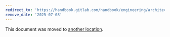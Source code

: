 ```yaml
---
redirect_to: 'https://handbook.gitlab.com/handbook/engineering/architecture/design-documents/code_search_with_zoekt/'
remove_date: '2025-07-08'
---
```


This document was moved to [another location](https://handbook.gitlab.com/handbook/engineering/architecture/design-documents/code_search_with_zoekt/).

<!-- This redirect file can be deleted after <2025-07-08>. -->
<!-- Redirects that point to other docs in the same project expire in three months. -->
<!-- Redirects that point to docs in a different project or site (for example, link is not relative and starts with `https:`) expire in one year. -->
<!-- Before deletion, see: https://docs.gitlab.com/ee/development/documentation/redirects.html -->
